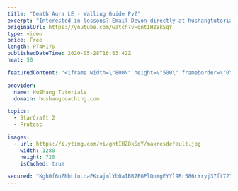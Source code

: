 ```yaml
---
title: "Death Aura LE - Walling Guide PvZ"
excerpt: "Interested in lessons? Email Devon directly at hushangtutorials@outlook.com ------------------------------------------------------------------------------------------------------- Want to support HuShang Tutorials directly? Patreon is a website where you can contribute a monthly donation that will help"
originalUrl: https://youtube.com/watch?v=gntIHZ8kSqY
type: video
price: Free
length: PT4M17S
publishedDateTime: 2020-05-28T16:53:42Z
heat: 50

featuredContent: "<iframe width=\"800\" height=\"500\" frameborder=\"0\" src=\"https://www.youtube.com/embed/gntIHZ8kSqY\" allow=\"accelerometer; autoplay; encrypted-media; gyroscope; picture-in-picture\" allowfullscreen></iframe>"

provider:
  name: HuShang Tutorials
  domain: hushangcoaching.com

topics:
  - StarCraft 2
  - Protoss

images:
  - url: https://i.ytimg.com/vi/gntIHZ8kSqY/maxresdefault.jpg
    width: 1280
    height: 720
    isCached: true

secured: "Kgh0f6oZNhLfoLnaFKxajmlYb0aIBR7FGPlQoYgEYYl9Rr586rYryj37ft727/kPStT0kzNDtLgZUeW9wX++kBU7TqpDXMBpmGn+iqtO6OTpo2ICUY9wQAQv104QnGGIpvVjrVLhR73dPM3wSe6y/ZoceCQ8f7hutlFMx8xPtBZGnhjwssOaQcA1C4co+HP8FrIDO603v0spmXWMWoyqpgW7xhn+mlYS0Aqi2cR10ERkU1P+eaqB/ImAiUctsyv6eBRA+ZUO5cTCu9KKRUqr7aHffpTJ7GWArFSGou3LGY36t74608Q5jt+6a0a2BM2qG7MLi37OxKcXIDRTjeLq61DNapVJIyMi7QQNpZno/aIljbYbv8SKY36YiMZd1rBFKlu7M7EtK62RVi4ET1hz+AKhKAIqKcLIwbJqMKnBzLM=;imfe0rQ6pceSpBk3393LNQ=="
---
```


